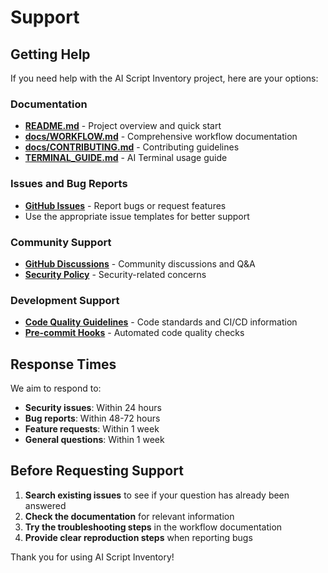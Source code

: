 # Support

## Getting Help

If you need help with the AI Script Inventory project, here are your options:

### Documentation
- **[README.md](README.md)** - Project overview and quick start
- **[docs/WORKFLOW.md](docs/WORKFLOW.md)** - Comprehensive workflow documentation
- **[docs/CONTRIBUTING.md](docs/CONTRIBUTING.md)** - Contributing guidelines
- **[TERMINAL_GUIDE.md](TERMINAL_GUIDE.md)** - AI Terminal usage guide

### Issues and Bug Reports
- **[GitHub Issues](https://github.com/JLWard429/ai-script-inventory-/issues)** - Report bugs or request features
- Use the appropriate issue templates for better support

### Community Support
- **[GitHub Discussions](https://github.com/JLWard429/ai-script-inventory-/discussions)** - Community discussions and Q&A
- **[Security Policy](docs/SECURITY.md)** - Security-related concerns

### Development Support
- **[Code Quality Guidelines](docs/WORKFLOW.md#quality-gates)** - Code standards and CI/CD information
- **[Pre-commit Hooks](.pre-commit-config.yaml)** - Automated code quality checks

## Response Times

We aim to respond to:
- **Security issues**: Within 24 hours
- **Bug reports**: Within 48-72 hours  
- **Feature requests**: Within 1 week
- **General questions**: Within 1 week

## Before Requesting Support

1. **Search existing issues** to see if your question has already been answered
2. **Check the documentation** for relevant information
3. **Try the troubleshooting steps** in the workflow documentation
4. **Provide clear reproduction steps** when reporting bugs

Thank you for using AI Script Inventory!